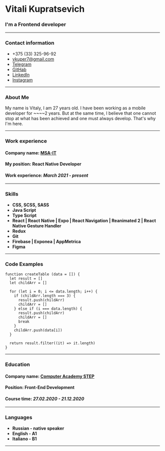 # Vitali Kupratsevich
### I'm a Frontend developer
********* 
### Contact information
* +375 (33) 325-96-92
* vkuper7@gmail.com 
* [Telegram ](https://t.me/v_kuper)
* [GitHab](https://github.com/vkuper77)
* [LinkedIn](https://www.linkedin.com/in/vitali-kupratsevich-9103b01b8/)
* [Instagram](https://www.instagram.com/vitali_kupratsevich/)
********* 
### About Me
My name is Vitaly, I am 27 years old.
I have been working as a mobile developer for ~~~~2 years.
But at the same time, I believe that one cannot stop at what has been achieved and one must always develop. That's why I'm here.
********* 
### Work experience
#### __Company name:__ [MSA-IT](https://msa-it.ru/)
#### __My position:__ React Native Developer
#### __Work experience:__ _March 2021 - present_
********* 
### Skills
- **CSS, SCSS, SASS**
- **Java Script**
- **Type Script**
- **React | React Native | Expo | React Navigation | Reanimated 2 | React Native Gesture Handler**
- **Redux**
- **Git**
- **Firebase | Exponea | AppMetrica**
- **Figma**
********* 
### Code Examples
```
function createTable (data = []) {
  let result = []
  let childArr = []

  for (let i = 0; i <= data.length; i++) {
    if (childArr.length === 3) {
      result.push(childArr)
      childArr = []
    } else if (i === data.length) {
      result.push(childArr)
      childArr = []
      break
    }
    childArr.push(data[i])
  }

  return result.filter((it) => it.length)
}
```
********* 
### Education
#### __Company name:__ [Computer Academy STEP](https://gomel.itstep.by/?utm_source=google_poisk&utm_medium=cpc&utm_campaign=ITSTEP_poisk&utm_content={position}&utm_term=%D1%88%D0%B0%D0%B3%20%D0%B3%D0%BE%D0%BC%D0%B5%D0%BB%D1%8C&gclid=Cj0KCQiAnNacBhDvARIsABnDa6-3d4PglEeTNQgFb3BjluFXojJTRB-jkrlLFHHCCwRhwPU2tOduRiQaAoTAEALw_wcB)
#### __Position:__ Front-End Development
#### __Сourse time:__ _27.02.2020 - 21.12.2020_
********* 
### Languages
- **Russian - native speaker**
- **English - A1**
- **Italiano 󠁧󠁢󠁥󠁮- B1**
********* 
